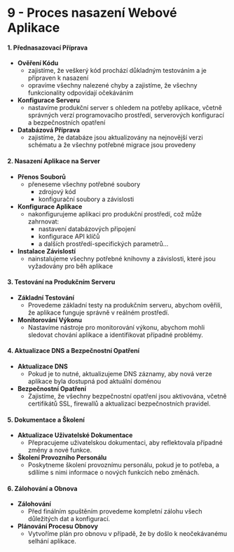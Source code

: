 # 9 - Proces nasazení Webové Aplikace
#### 1. Přednasazovací Příprava
- **Ověření Kódu**
	- zajistíme, že veškerý kód prochází důkladným testováním a je připraven k nasazení
	- opravíme všechny nalezené chyby a zajistíme, že všechny funkcionality odpovídají očekáváním
- **Konfigurace Serveru**
	- nastavíme produkční server s ohledem na potřeby aplikace, včetně správných verzí programovacího prostředí, serverových konfigurací a bezpečnostních opatření
- **Databázová Příprava**
	- zajistíme, že databáze jsou aktualizovány na nejnovější verzi schématu a že všechny potřebné migrace jsou provedeny
#### 2. Nasazení Aplikace na Server
-  **Přenos Souborů**
	- přeneseme všechny potřebné soubory
		- zdrojový kód
		- konfigurační soubory a závislosti
-  **Konfigurace Aplikace**
	- nakonfigurujeme aplikaci pro produkční prostředí, což může zahrnovat:
		- nastavení databázových připojení
		- konfigurace API klíčů 
		- a dalších prostředí-specifických parametrů...
-  **Instalace Závislostí**
	- nainstalujeme všechny potřebné knihovny a závislosti, které jsou vyžadovány pro běh aplikace
#### 3. Testování na Produkčním Serveru
-  **Základní Testování**
	- Provedeme základní testy na produkčním serveru, abychom ověřili, že aplikace funguje správně v reálném prostředí.
-  **Monitorování Výkonu**
	- Nastavíme nástroje pro monitorování výkonu, abychom mohli sledovat chování aplikace a identifikovat případné problémy.
#### 4. Aktualizace DNS a Bezpečnostní Opatření
-  **Aktualizace DNS**
	- Pokud je to nutné, aktualizujeme DNS záznamy, aby nová verze aplikace byla dostupná pod aktuální doménou
-  **Bezpečnostní Opatření**
	- Zajistíme, že všechny bezpečnostní opatření jsou aktivována, včetně certifikátů SSL, firewallů a aktualizací bezpečnostních pravidel.
#### 5. Dokumentace a Školení
-  **Aktualizace Uživatelské Dokumentace**
	 - Přepracujeme uživatelskou dokumentaci, aby reflektovala případné změny a nové funkce.
-  **Školení Provozního Personálu**
	 - Poskytneme školení provoznímu personálu, pokud je to potřeba, a sdílíme s nimi informace o nových funkcích nebo změnách.
#### 6. Zálohování a Obnova
-  **Zálohování**
	- Před finálním spuštěním provedeme kompletní zálohu všech důležitých dat a konfigurací.
-  **Plánování Procesu Obnovy**
	 - Vytvoříme plán pro obnovu v případě, že by došlo k neočekávanému selhání aplikace.